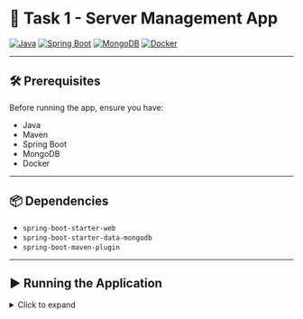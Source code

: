 
# 🚀 Task 1 - Server Management App

[![Java](https://img.shields.io/badge/Java-17-blue?logo=java)](https://www.java.com/)
[![Spring Boot](https://img.shields.io/badge/Spring%20Boot-3.0-brightgreen?logo=springboot)](https://spring.io/projects/spring-boot)
[![MongoDB](https://img.shields.io/badge/MongoDB-6.0-green?logo=mongodb)](https://www.mongodb.com/)
[![Docker](https://img.shields.io/badge/Docker-24.0-blue?logo=docker)](https://www.docker.com/)
  

---

## 🛠 Prerequisites

Before running the app, ensure you have:

- Java
- Maven
- Spring Boot
- MongoDB
- Docker

---

## 📦 Dependencies

- `spring-boot-starter-web`
- `spring-boot-starter-data-mongodb`
- `spring-boot-maven-plugin`

---

## ▶️ Running the Application

<details>
<summary>Click to expand</summary>

1. Open `/task1` in your preferred IDE (VS Code ❤️ recommended).  
2. Wait for dependencies and pre-build tasks to finish.  
3. Build the project:

```bash
mvn clean install
```
![mv clean install]("https://github.com/Varshith34/KaiburrVarshith/blob/7ae8c608b7e66f993cee49554d0624e480538389/mvncleaninstall.png")

